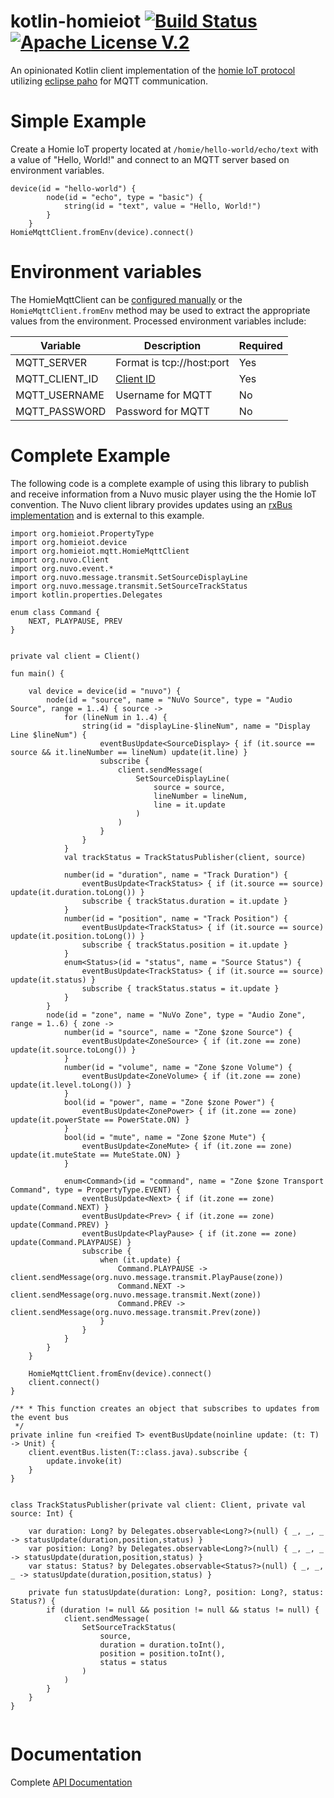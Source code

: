 # kotlin-homieiot [![Build Status](https://travis-ci.com/boc-tothefuture/kotlin-homieiot.svg?branch=master)](https://travis-ci.com/boc-tothefuture/kotlin-homieiot) [![Apache License V.2](https://img.shields.io/badge/license-Apache%20V.2-blue.svg)](https://github.com/boc-tothefuture/kotlin-homieiot/edit/master/LICENSE)

An opinionated Kotlin client implementation of the [homie IoT protocol](https://git.io/homieiot)
utilizing [eclipse paho](https://www.eclipse.org/paho/) for MQTT communication.

# Simple Example
Create a Homie IoT property located at `/homie/hello-world/echo/text` with a value of "Hello, World!" and connect
to an MQTT server based on environment variables.

```
device(id = "hello-world") {
        node(id = "echo", type = "basic") {
            string(id = "text", value = "Hello, World!")
        }
    }
HomieMqttClient.fromEnv(device).connect()    
```


# Environment variables
The HomieMqttClient can be [configured manually](https://boc-tothefuture.github.io/kotlin-homieiot/kotlin-homie/org.homieiot.mqtt/-homie-mqtt-client/index.html)
or the `HomieMqttClient.fromEnv` method may be used to extract the appropriate values from the environment.
Processed environment variables include:

| Variable      | Description           | Required  |
| ------------- |-----------------------| -----     | 
| MQTT_SERVER   | Format is tcp://host:port  | Yes  |
| MQTT_CLIENT_ID  | [Client ID](https://www.ibm.com/support/knowledgecenter/en/SSFKSJ_7.1.0/com.ibm.mq.doc/tt60310_.htm)  | Yes  |
| MQTT_USERNAME | Username for MQTT      |   No |
| MQTT_PASSWORD | Password for MQTT |    No |



# Complete Example
The following code is a complete example of using this library to publish and receive information from a Nuvo
music player using the the Homie IoT convention.  The Nuvo client library provides updates using an [rxBus implementation](https://android.jlelse.eu/rxbus-kotlin-listen-where-ever-you-want-e6fc0760a4a8)
and is external to this example.

```
import org.homieiot.PropertyType
import org.homieiot.device
import org.homieiot.mqtt.HomieMqttClient
import org.nuvo.Client
import org.nuvo.event.*
import org.nuvo.message.transmit.SetSourceDisplayLine
import org.nuvo.message.transmit.SetSourceTrackStatus
import kotlin.properties.Delegates

enum class Command {
    NEXT, PLAYPAUSE, PREV
}


private val client = Client()

fun main() {

    val device = device(id = "nuvo") {
        node(id = "source", name = "NuVo Source", type = "Audio Source", range = 1..4) { source ->
            for (lineNum in 1..4) {
                string(id = "displayLine-$lineNum", name = "Display Line $lineNum") {
                    eventBusUpdate<SourceDisplay> { if (it.source == source && it.lineNumber == lineNum) update(it.line) }
                    subscribe {
                        client.sendMessage(
                            SetSourceDisplayLine(
                                source = source,
                                lineNumber = lineNum,
                                line = it.update
                            )
                        )
                    }
                }
            }
            val trackStatus = TrackStatusPublisher(client, source)

            number(id = "duration", name = "Track Duration") {
                eventBusUpdate<TrackStatus> { if (it.source == source) update(it.duration.toLong()) }
                subscribe { trackStatus.duration = it.update }
            }
            number(id = "position", name = "Track Position") {
                eventBusUpdate<TrackStatus> { if (it.source == source) update(it.position.toLong()) }
                subscribe { trackStatus.position = it.update }
            }
            enum<Status>(id = "status", name = "Source Status") {
                eventBusUpdate<TrackStatus> { if (it.source == source) update(it.status) }
                subscribe { trackStatus.status = it.update }
            }
        }
        node(id = "zone", name = "NuVo Zone", type = "Audio Zone", range = 1..6) { zone ->
            number(id = "source", name = "Zone $zone Source") {
                eventBusUpdate<ZoneSource> { if (it.zone == zone) update(it.source.toLong()) }
            }
            number(id = "volume", name = "Zone $zone Volume") {
                eventBusUpdate<ZoneVolume> { if (it.zone == zone) update(it.level.toLong()) }
            }
            bool(id = "power", name = "Zone $zone Power") {
                eventBusUpdate<ZonePower> { if (it.zone == zone) update(it.powerState == PowerState.ON) }
            }
            bool(id = "mute", name = "Zone $zone Mute") {
                eventBusUpdate<ZoneMute> { if (it.zone == zone) update(it.muteState == MuteState.ON) }
            }

            enum<Command>(id = "command", name = "Zone $zone Transport Command", type = PropertyType.EVENT) {
                eventBusUpdate<Next> { if (it.zone == zone) update(Command.NEXT) }
                eventBusUpdate<Prev> { if (it.zone == zone) update(Command.PREV) }
                eventBusUpdate<PlayPause> { if (it.zone == zone) update(Command.PLAYPAUSE) }
                subscribe {
                    when (it.update) {
                        Command.PLAYPAUSE -> client.sendMessage(org.nuvo.message.transmit.PlayPause(zone))
                        Command.NEXT -> client.sendMessage(org.nuvo.message.transmit.Next(zone))
                        Command.PREV -> client.sendMessage(org.nuvo.message.transmit.Prev(zone))
                    }
                }
            }
        }
    }

    HomieMqttClient.fromEnv(device).connect()
    client.connect()
}

/** * This function creates an object that subscribes to updates from the event bus
 */
private inline fun <reified T> eventBusUpdate(noinline update: (t: T) -> Unit) {
    client.eventBus.listen(T::class.java).subscribe {
        update.invoke(it)
    }
}


class TrackStatusPublisher(private val client: Client, private val source: Int) {

    var duration: Long? by Delegates.observable<Long?>(null) { _, _, _ -> statusUpdate(duration,position,status) }
    var position: Long? by Delegates.observable<Long?>(null) { _, _, _ -> statusUpdate(duration,position,status) }
    var status: Status? by Delegates.observable<Status?>(null) { _, _, _ -> statusUpdate(duration,position,status) }

    private fun statusUpdate(duration: Long?, position: Long?, status: Status?) {
        if (duration != null && position != null && status != null) {
            client.sendMessage(
                SetSourceTrackStatus(
                    source,
                    duration = duration.toInt(),
                    position = position.toInt(),
                    status = status
                )
            )
        }
    }
}


```

# Documentation
Complete [API Documentation](https://boc-tothefuture.github.io/kotlin-homieiot/kotlin-homie/)

